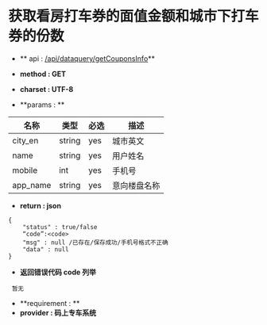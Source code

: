 
# 获取看房打车券的面值金额和城市下打车券的份数

* ** api : [/api/dataquery/getCouponsInfo](/api/dataquery/getCouponsInfo)** 

* **method : GET**

* **charset : UTF-8**

* **params : **

| 名称|类型| 必选 | 描述|
| -- | -- | -- | -- |
| city_en  | string | yes| 城市英文 |
|name|string|yes|用户姓名|
|mobile|int|yes|手机号|
|app_name|string|yes|意向楼盘名称|

* **return : json**

```
{
    "status" : true/false
    “code”:<code>
    "msg" : null /已存在/保存成功/手机号格式不正确 
    "data" : null
}
```
* **返回错误代码 code 列举**

```
 暂无

```


* **requirement : **
* **provider : 码上专车系统**
